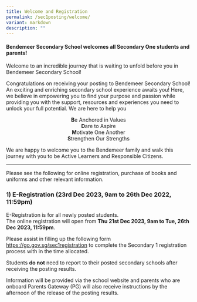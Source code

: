 ```yaml
---
title: Welcome and Registration
permalink: /sec1posting/welcome/
variant: markdown
description: ""
---
```

#### <b>Bendemeer Secondary School welcomes all Secondary One students and parents!</b>

Welcome to an incredible journey that is waiting to unfold before you in Bendemeer Secondary School!

Congratulations on receiving your posting to Bendemeer Secondary School! An exciting and enriching secondary school experience awaits you! Here, we believe in empowering you to find your purpose and passion while providing you with the support, resources and experiences you need to unlock your full potential.  We are here to help you 
<center><b>B</b>e Anchored in Values
	<br>
	<b>D</b>are to Aspire<br>
	<b>M</b>otivate One Another<br>
	<b>S</b>trengthen Our Strengths</center>

We are happy to welcome you to the Bendemeer family and walk this journey with you to be Active Learners and Responsible Citizens.

---

Please see the following for online registration, purchase of books and uniforms and other relevant information.

### **1) E-Registration (23rd Dec 2023, 9am to 26th Dec 2022, 11:59pm)**

E-Registration is for all newly posted students. <br>
The online registration will open from **Thu 21st Dec 2023, 9am to Tue, 26th Dec 2023, 11:59pm**. <br>



Please assist in filling up the following form <a target="_blank" href="https://go.gov.sg/sec1registration">https://go.gov.sg/sec1registration</a> to complete the Secondary 1 registration process with in the time allocated.  

Students **do not** need to report to their posted secondary schools after receiving the posting results. 

Information will be provided via the school website and parents who are onboard Parents Gateway (PG) will also receive instructions by the afternoon of the release of the posting results.